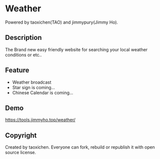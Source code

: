 # Weather

Powered by taoxichen(TAO) and jimmypury(Jimmy Ho).

## Description
The Brand new easy friendly website for searching your local weather conditions or etc..

## Feature
- Weather broadcast
- Star sign is coming...
- Chinese Calendar is coming... 

## Demo
https://tools.jimmyho.top/weather/

## Copyright
Created by taoxichen.
Everyone can fork, rebuild or republish it with open source license.
